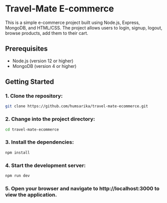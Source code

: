 # Travel-Mate E-commerce

This is a simple e-commerce project built using Node.js, Express, MongoDB, and HTML/CSS. The project allows users to login, signup, logout, browse products, add them to their cart.

## Prerequisites

- Node.js (version 12 or higher)
- MongoDB (version 4 or higher)

## Getting Started

### 1. Clone the repository:

```bash
git clone https://github.com/humsarika/travel-mate-ecommerce.git
```

### 2. Change into the project directory:

```bash
cd travel-mate-ecommerce
```

### 3. Install the dependencies:

```bash
npm install
```
### 4. Start the development server:
```bash
npm run dev
```
### 5. Open your browser and navigate to http://localhost:3000 to view the application.